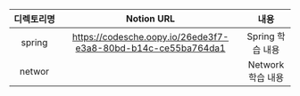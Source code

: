 
| 디&#x2060;렉&#x2060;토&#x2060;리&#x2060;명 | Notion URL |  내용 |
| :---: | :-------: | :-------: |
|spring| https://codesche.oopy.io/26ede3f7-e3a8-80bd-b14c-ce55ba764da1 | Spring 학습 내용|
|networ|  |Network 학습 내용|